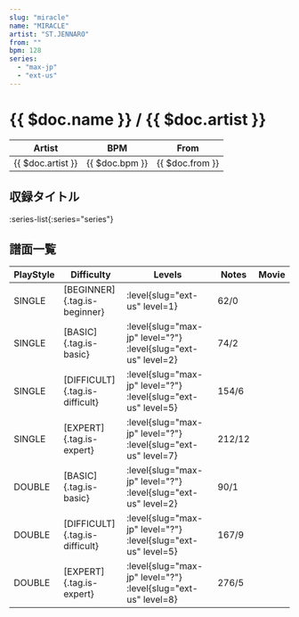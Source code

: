 ```yaml
---
slug: "miracle"
name: "MIRACLE"
artist: "ST.JENNARO"
from: ""
bpm: 128
series:
  - "max-jp"
  - "ext-us"
---
```


# {{ $doc.name }} / {{ $doc.artist }}

|Artist|BPM|From|
|------|---|----|
|{{ $doc.artist }}|{{ $doc.bpm }}|{{ $doc.from }}|

## 収録タイトル

:series-list{:series="series"}

## 譜面一覧

|PlayStyle|Difficulty|Levels|Notes|Movie|
|---------|----------|------|-----|-----|
|SINGLE|[BEGINNER]{.tag.is-beginner}|:level{slug="ext-us" level=1}|62/0||
|SINGLE|[BASIC]{.tag.is-basic}|:level{slug="max-jp" level="?"} :level{slug="ext-us" level=2}|74/2||
|SINGLE|[DIFFICULT]{.tag.is-difficult}|:level{slug="max-jp" level="?"} :level{slug="ext-us" level=5}|154/6||
|SINGLE|[EXPERT]{.tag.is-expert}|:level{slug="max-jp" level="?"} :level{slug="ext-us" level=7}|212/12||
|DOUBLE|[BASIC]{.tag.is-basic}|:level{slug="max-jp" level="?"} :level{slug="ext-us" level=2}|90/1||
|DOUBLE|[DIFFICULT]{.tag.is-difficult}|:level{slug="max-jp" level="?"} :level{slug="ext-us" level=5}|167/9||
|DOUBLE|[EXPERT]{.tag.is-expert}|:level{slug="max-jp" level="?"} :level{slug="ext-us" level=8}|276/5||
